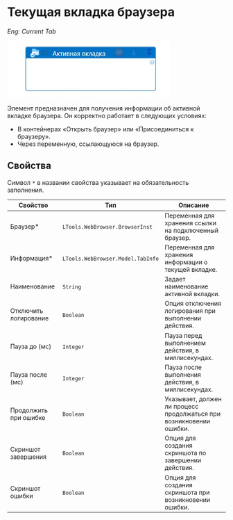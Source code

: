 # Текущая вкладка браузера

*Eng: Current Tab*

  ![](<../../../.gitbook/assets1/currenttab.png>)

Элемент  предназначен для получения информации об активной вкладке браузера. Он корректно работает в следующих условиях:
- В контейнерах «Открыть браузер» или «Присоединиться к браузеру».
- Через переменную, ссылающуюся на браузер.

## Свойства

Символ `*` в названии свойства указывает на обязательность заполнения.

| Свойство                | Тип                             | Описание                                                                                                                                                         |
|-------------------------|---------------------------------|-----------------------------------------------------------------------------------------------------------------------------------------------------------------|
| Браузер\*               | `LTools.WebBrowser.BrowserInst` | Переменная для хранения ссылки на подключенный браузер.                                                                                                          |
| Информация\*            | `LTools.WebBrowser.Model.TabInfo`| Переменная для хранения информации о текущей вкладке.                                                                                                            |
| Наименование            | `String`                        | Задает наименование активной вкладки.                                                                                                                            |
| Отключить логирование    | `Boolean`                       | Опция отключения логирования при выполнении действия.                                                                                                            |
| Пауза до (мс)           | `Integer`                       | Пауза перед выполнением действия, в миллисекундах.                                                                                                               |
| Пауза после (мс)        | `Integer`                       | Пауза после выполнения действия, в миллисекундах.                                                                                                                |
| Продолжить при ошибке    | `Boolean`                       | Указывает, должен ли процесс продолжаться при возникновении ошибки.                                                                                               |
| Скриншот завершения      | `Boolean`                       | Опция для создания скриншота по завершении действия.                                                                                                             |
| Скриншот ошибки          | `Boolean`                       | Опция для создания скриншота при возникновении ошибки.                                                                                                            |



